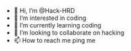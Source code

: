 - 👋 Hi, I’m @Hack-HRD
- 👀 I’m interested in coding
- 🌱 I’m currently learning coding
- 💞️ I’m looking to collaborate on hacking
- 📫 How to reach me ping me

<!---
Hack-HRD/Hack-HRD is a ✨ special ✨ repository because its `README.md` (this file) appears on your GitHub profile.
You can click the Preview link to take a look at your changes.
--->
